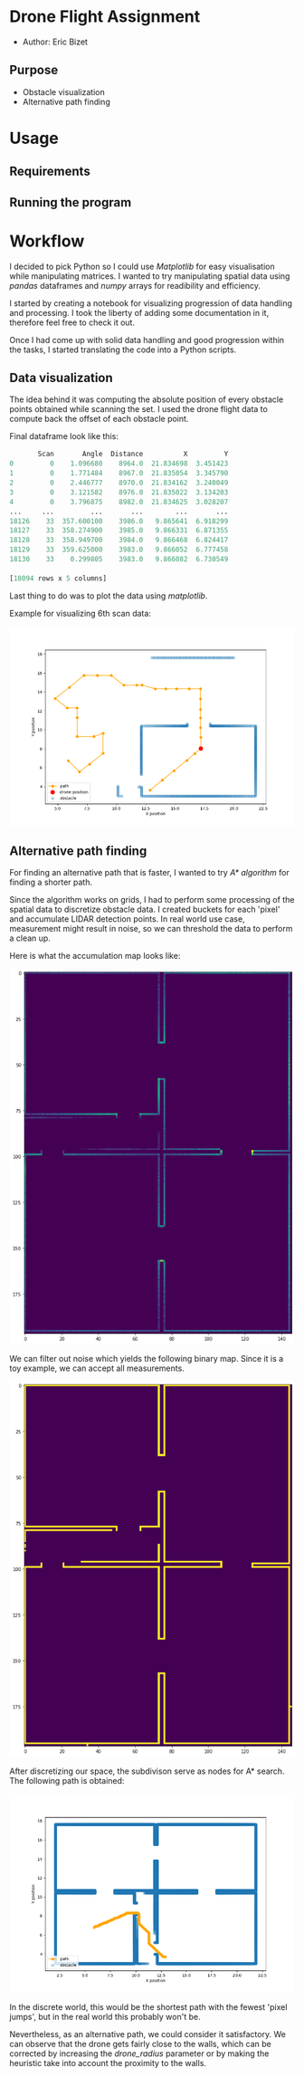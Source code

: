 # Drone Flight Assignment

+ Author: Eric Bizet

## Purpose

+ Obstacle visualization
+ Alternative path finding

# Usage

## Requirements

## Running the program

# Workflow

I decided to pick Python so I could use *Matplotlib* for easy visualisation while manipulating matrices. I wanted to try manipulating spatial data using *pandas* dataframes and *numpy* arrays for readibility and efficiency.

I started by creating a notebook for visualizing progression of data handling and processing. I took the liberty of adding some documentation in it, therefore feel free to check it out.

Once I had come up with solid data handling and good progression within the tasks, I started translating the code into a Python scripts.

## Data visualization

The idea behind it was computing the absolute position of every obstacle points obtained while scanning the set. I used the drone flight data to compute back the offset of each obstacle point.

Final dataframe look like this:

```python
       Scan       Angle  Distance          X         Y
0         0    1.096680    8964.0  21.834698  3.451423
1         0    1.771484    8967.0  21.835054  3.345790
2         0    2.446777    8970.0  21.834162  3.240049
3         0    3.121582    8976.0  21.835022  3.134203
4         0    3.796875    8982.0  21.834625  3.028207
...     ...         ...       ...        ...       ...
18126    33  357.600100    3986.0   9.865641  6.918299
18127    33  358.274900    3985.0   9.866331  6.871355
18128    33  358.949700    3984.0   9.866468  6.824417
18129    33  359.625000    3983.0   9.866052  6.777458
18130    33    0.299805    3983.0   9.866082  6.730549

[18094 rows x 5 columns]
```

Last thing to do was to plot the data using *matplotlib*.

Example for visualizing 6th scan data:

![alt text](images/LIDAR_Obstacle_detection.png "Obstacle detection")

## Alternative path finding

For finding an alternative path that is faster, I wanted to try *A\* algorithm* for finding a shorter path.

Since the algorithm works on grids, I had to perform some processing of the spatial data to discretize obstacle data. 
I created buckets for each 'pixel' and accumulate LIDAR detection points. In real world use case, measurement might result in noise, so we can threshold the data to perform a clean up.

Here is what the accumulation map looks like:

![](images/Accumulation_Grid.png)

We can filter out noise which yields the following binary map. Since it is a toy example, we can accept all measurements.

![](images/Binary_Map.png)

After discretizing our space, the subdivison serve as nodes for A* search. The following path is obtained:

![](images/Alternative_Path.png)

In the discrete world, this would be the shortest path with the fewest 'pixel jumps', but in the real world this probably won't be.

Nevertheless, as an alternative path, we could consider it satisfactory. We can observe that the drone gets fairly close to the walls, which can be corrected by increasing the *drone_radius* parameter or by making the heuristic take into account the proximity to the walls.